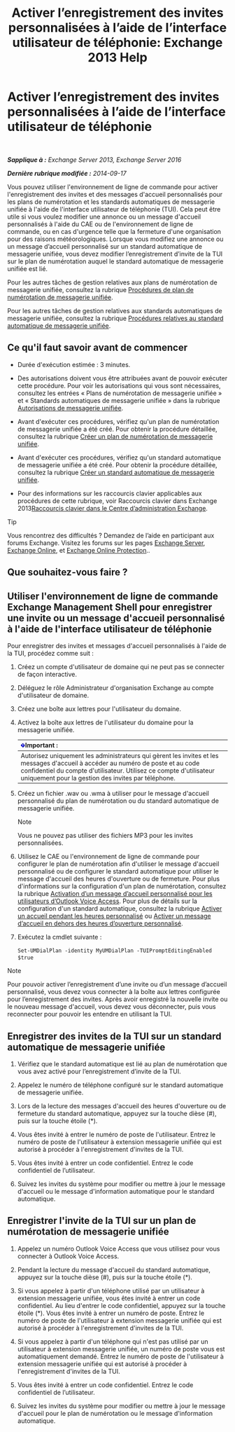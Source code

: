﻿---
title: 'Activer l’enregistrement des invites personnalisées à l’aide de l’interface utilisateur de téléphonie: Exchange 2013 Help'
TOCTitle: Activer l’enregistrement des invites personnalisées à l’aide de l’interface utilisateur de téléphonie
ms:assetid: f2e5c636-2be9-4d48-b5e7-37913ded62d1
ms:mtpsurl: https://technet.microsoft.com/fr-fr/library/Bb691404(v=EXCHG.150)
ms:contentKeyID: 54652775
ms.date: 05/23/2018
mtps_version: v=EXCHG.150
ms.translationtype: MT
---

# Activer l’enregistrement des invites personnalisées à l’aide de l’interface utilisateur de téléphonie

 

_**Sapplique à :** Exchange Server 2013, Exchange Server 2016_

_**Dernière rubrique modifiée :** 2014-09-17_

Vous pouvez utiliser l'environnement de ligne de commande pour activer l'enregistrement des invites et des messages d'accueil personnalisés pour les plans de numérotation et les standards automatiques de messagerie unifiée à l'aide de l'interface utilisateur de téléphonie (TUI). Cela peut être utile si vous voulez modifier une annonce ou un message d'accueil personnalisés à l'aide du CAE ou de l'environnement de ligne de commande, ou en cas d'urgence telle que la fermeture d'une organisation pour des raisons météorologiques. Lorsque vous modifiez une annonce ou un message d’accueil personnalisé sur un standard automatique de messagerie unifiée, vous devez modifier l’enregistrement d’invite de la TUI sur le plan de numérotation auquel le standard automatique de messagerie unifiée est lié.

Pour les autres tâches de gestion relatives aux plans de numérotation de messagerie unifiée, consultez la rubrique [Procédures de plan de numérotation de messagerie unifiée](um-dial-plan-procedures-exchange-2013-help.md).

Pour les autres tâches de gestion relatives aux standards automatiques de messagerie unifiée, consultez la rubrique [Procédures relatives au standard automatique de messagerie unifiée](um-auto-attendant-procedures-exchange-2013-help.md).

## Ce qu'il faut savoir avant de commencer

  - Durée d'exécution estimée : 3 minutes.

  - Des autorisations doivent vous être attribuées avant de pouvoir exécuter cette procédure. Pour voir les autorisations qui vous sont nécessaires, consultez les entrées « Plans de numérotation de messagerie unifiée » et « Standards automatiques de messagerie unifiée » dans la rubrique [Autorisations de messagerie unifiée](unified-messaging-permissions-exchange-2013-help.md).

  - Avant d'exécuter ces procédures, vérifiez qu'un plan de numérotation de messagerie unifiée a été créé. Pour obtenir la procédure détaillée, consultez la rubrique [Créer un plan de numérotation de messagerie unifiée](create-a-um-dial-plan-exchange-2013-help.md).

  - Avant d'exécuter ces procédures, vérifiez qu'un standard automatique de messagerie unifiée a été créé. Pour obtenir la procédure détaillée, consultez la rubrique [Créer un standard automatique de messagerie unifiée](create-a-um-auto-attendant-exchange-2013-help.md).

  - Pour des informations sur les raccourcis clavier applicables aux procédures de cette rubrique, voir Raccourcis clavier dans Exchange 2013[Raccourcis clavier dans le Centre d’administration Exchange](keyboard-shortcuts-in-the-exchange-admin-center-exchange-online-protection-help.md).

> [!TIP]
> Vous rencontrez des difficultés ? Demandez de l’aide en participant aux forums Exchange. Visitez les forums sur les pages <a href="https://go.microsoft.com/fwlink/p/?linkid=60612">Exchange Server</a>, <a href="https://go.microsoft.com/fwlink/p/?linkid=267542">Exchange Online</a>, et <a href="https://go.microsoft.com/fwlink/p/?linkid=285351">Exchange Online Protection</a>..


## Que souhaitez-vous faire ?

## Utiliser l'environnement de ligne de commande Exchange Management Shell pour enregistrer une invite ou un message d'accueil personnalisé à l'aide de l'interface utilisateur de téléphonie

Pour enregistrer des invites et messages d'accueil personnalisés à l'aide de la TUI, procédez comme suit :

1.  Créez un compte d'utilisateur de domaine qui ne peut pas se connecter de façon interactive.

2.  Déléguez le rôle Administrateur d'organisation Exchange au compte d'utilisateur de domaine.

3.  Créez une boîte aux lettres pour l'utilisateur du domaine.

4.  Activez la boîte aux lettres de l'utilisateur du domaine pour la messagerie unifiée.
    
    <table>
    <thead>
    <tr class="header">
    <th><img src="images/JJ159813.important(EXCHG.150).gif" title="Important" alt="Important" />Important :</th>
    </tr>
    </thead>
    <tbody>
    <tr class="odd">
    <td>Autorisez uniquement les administrateurs qui gèrent les invites et les messages d'accueil à accéder au numéro de poste et au code confidentiel du compte d'utilisateur. Utilisez ce compte d'utilisateur uniquement pour la gestion des invites par téléphone.</td>
    </tr>
    </tbody>
    </table>


5.  Créez un fichier .wav ou .wma à utiliser pour le message d'accueil personnalisé du plan de numérotation ou du standard automatique de messagerie unifiée.
    
    > [!NOTE]
    > Vous ne pouvez pas utiliser des fichiers MP3 pour les invites personnalisées.


6.  Utilisez le CAE ou l'environnement de ligne de commande pour configurer le plan de numérotation afin d'utiliser le message d'accueil personnalisé ou de configurer le standard automatique pour utiliser le message d'accueil des heures d'ouverture ou de fermeture. Pour plus d'informations sur la configuration d'un plan de numérotation, consultez la rubrique [Activation d’un message d’accueil personnalisé pour les utilisateurs d’Outlook Voice Access](enable-a-customized-greeting-for-outlook-voice-access-users-exchange-2013-help.md). Pour plus de détails sur la configuration d'un standard automatique, consultez la rubrique [Activer un accueil pendant les heures personnalisé](enable-a-customized-business-hours-greeting-exchange-2013-help.md) ou [Activer un message d’accueil en dehors des heures d’ouverture personnalisé](enable-a-customized-non-business-hours-greeting-exchange-2013-help.md).

7.  Exécutez la cmdlet suivante :
    
        Set-UMDialPlan -identity MyUMDialPlan -TUIPromptEditingEnabled $true

> [!NOTE]
> Pour pouvoir activer l’enregistrement d’une invite ou d’un message d’accueil personnalisé, vous devez vous connecter à la boîte aux lettres configurée pour l’enregistrement des invites. Après avoir enregistré la nouvelle invite ou le nouveau message d'accueil, vous devez vous déconnecter, puis vous reconnecter pour pouvoir les entendre en utilisant la TUI.


## Enregistrer des invites de la TUI sur un standard automatique de messagerie unifiée

1.  Vérifiez que le standard automatique est lié au plan de numérotation que vous avez activé pour l’enregistrement d’invite de la TUI.

2.  Appelez le numéro de téléphone configuré sur le standard automatique de messagerie unifiée.

3.  Lors de la lecture des messages d'accueil des heures d'ouverture ou de fermeture du standard automatique, appuyez sur la touche dièse (\#), puis sur la touche étoile (\*).

4.  Vous êtes invité à entrer le numéro de poste de l'utilisateur. Entrez le numéro de poste de l'utilisateur à extension messagerie unifiée qui est autorisé à procéder à l'enregistrement d'invites de la TUI.

5.  Vous êtes invité à entrer un code confidentiel. Entrez le code confidentiel de l’utilisateur.

6.  Suivez les invites du système pour modifier ou mettre à jour le message d'accueil ou le message d'information automatique pour le standard automatique.

## Enregistrer l'invite de la TUI sur un plan de numérotation de messagerie unifiée

1.  Appelez un numéro Outlook Voice Access que vous utilisez pour vous connecter à Outlook Voice Access.

2.  Pendant la lecture du message d'accueil du standard automatique, appuyez sur la touche dièse (\#), puis sur la touche étoile (\*).

3.  Si vous appelez à partir d'un téléphone utilisé par un utilisateur à extension messagerie unifiée, vous êtes invité à entrer un code confidentiel. Au lieu d'entrer le code confidentiel, appuyez sur la touche étoile (\*). Vous êtes invité à entrer un numéro de poste. Entrez le numéro de poste de l'utilisateur à extension messagerie unifiée qui est autorisé à procéder à l'enregistrement d'invites de la TUI.

4.  Si vous appelez à partir d'un téléphone qui n'est pas utilisé par un utilisateur à extension messagerie unifiée, un numéro de poste vous est automatiquement demandé. Entrez le numéro de poste de l'utilisateur à extension messagerie unifiée qui est autorisé à procéder à l'enregistrement d'invites de la TUI.

5.  Vous êtes invité à entrer un code confidentiel. Entrez le code confidentiel de l’utilisateur.

6.  Suivez les invites du système pour modifier ou mettre à jour le message d'accueil pour le plan de numérotation ou le message d'information automatique.

